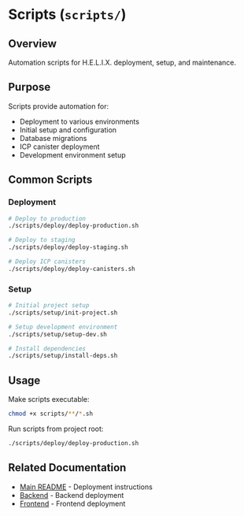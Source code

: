# Scripts (`scripts/`)

## Overview

Automation scripts for H.E.L.I.X. deployment, setup, and maintenance.

## Purpose

Scripts provide automation for:
- Deployment to various environments
- Initial setup and configuration
- Database migrations
- ICP canister deployment
- Development environment setup

## Common Scripts

### Deployment

```bash
# Deploy to production
./scripts/deploy/deploy-production.sh

# Deploy to staging
./scripts/deploy/deploy-staging.sh

# Deploy ICP canisters
./scripts/deploy/deploy-canisters.sh
```

### Setup

```bash
# Initial project setup
./scripts/setup/init-project.sh

# Setup development environment
./scripts/setup/setup-dev.sh

# Install dependencies
./scripts/setup/install-deps.sh
```

## Usage

Make scripts executable:
```bash
chmod +x scripts/**/*.sh
```

Run scripts from project root:
```bash
./scripts/deploy/deploy-production.sh
```

## Related Documentation

- [Main README](../README.md) - Deployment instructions
- [Backend](../backend/README.md) - Backend deployment
- [Frontend](../frontend/README.md) - Frontend deployment
